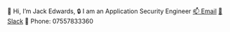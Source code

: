 👋 Hi, I’m Jack Edwards,
🔒 I am an Application Security Engineer
[📫  Email](mailto:jack.edwards@itv.com)
[💬  Slack](https://itv.slack.com/team/UJVTAKC1G)
📱 Phone: 07557833360

<!---
JackEdwards-ITV/JackEdwards-ITV is a ✨ special ✨ repository because its `README.md` (this file) appears on your GitHub profile.
You can click the Preview link to take a look at your changes.
--->

